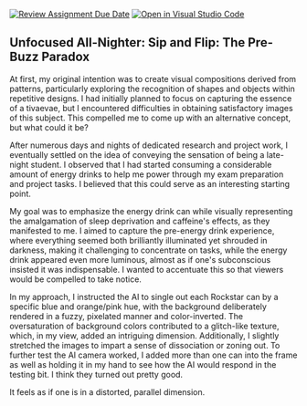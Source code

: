 [![Review Assignment Due Date](https://classroom.github.com/assets/deadline-readme-button-24ddc0f5d75046c5622901739e7c5dd533143b0c8e959d652212380cedb1ea36.svg)](https://classroom.github.com/a/fhdOjw6q)
[![Open in Visual Studio Code](https://classroom.github.com/assets/open-in-vscode-718a45dd9cf7e7f842a935f5ebbe5719a5e09af4491e668f4dbf3b35d5cca122.svg)](https://classroom.github.com/online_ide?assignment_repo_id=11930286&assignment_repo_type=AssignmentRepo)
## Unfocused All-Nighter: Sip and Flip: The Pre-Buzz Paradox

At first, my original intention was to create visual compositions derived from patterns, particularly exploring the recognition of shapes and objects within repetitive designs. I had initially planned to focus on capturing the essence of a tivaevae, but I encountered difficulties in obtaining satisfactory images of this subject. This compelled me to come up with an alternative concept, but what could it be?

After numerous days and nights of dedicated research and project work, I eventually settled on the idea of conveying the sensation of being a late-night student. I observed that I had started consuming a considerable amount of energy drinks to help me power through my exam preparation and project tasks. I believed that this could serve as an interesting starting point.

My goal was to emphasize the energy drink can while visually representing the amalgamation of sleep deprivation and caffeine's effects, as they manifested to me. I aimed to capture the pre-energy drink experience, where everything seemed both brilliantly illuminated yet shrouded in darkness, making it challenging to concentrate on tasks, while the energy drink appeared even more luminous, almost as if one's subconscious insisted it was indispensable. I wanted to accentuate this so that viewers would be compelled to take notice.

In my approach, I instructed the AI to single out each Rockstar can by a specific blue and orange/pink hue, with the background deliberately rendered in a fuzzy, pixelated manner and color-inverted. The oversaturation of background colors contributed to a glitch-like texture, which, in my view, added an intriguing dimension. Additionally, I slightly stretched the images to impart a sense of dissociation or zoning out. 
To further test the AI camera worked, I added more than one can into the frame as well as holding it in my hand to see how the AI would respond in the testing bit. I think they turned out pretty good.

It feels as if one is in a distorted, parallel dimension.